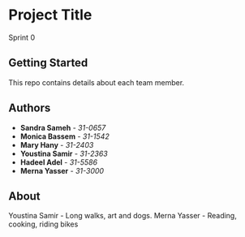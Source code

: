 # Project Title

Sprint 0

## Getting Started

This repo contains details about each team member.

## Authors

* **Sandra Sameh** - *31-0657* 
* **Monica Bassem** - *31-1542* 
* **Mary Hany** - *31-2403* 
* **Youstina Samir** - *31-2363* 
* **Hadeel Adel** - *31-5586* 
* **Merna Yasser** - *31-3000* 



## About
Youstina Samir - Long walks, art and dogs.
Merna Yasser - Reading, cooking, riding bikes

